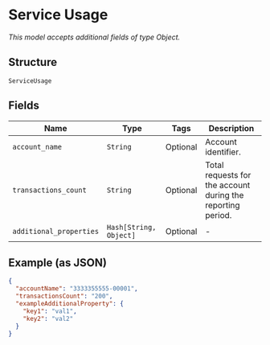 
# Service Usage

*This model accepts additional fields of type Object.*

## Structure

`ServiceUsage`

## Fields

| Name | Type | Tags | Description |
|  --- | --- | --- | --- |
| `account_name` | `String` | Optional | Account identifier. |
| `transactions_count` | `String` | Optional | Total requests for the account during the reporting period. |
| `additional_properties` | `Hash[String, Object]` | Optional | - |

## Example (as JSON)

```json
{
  "accountName": "3333355555-00001",
  "transactionsCount": "200",
  "exampleAdditionalProperty": {
    "key1": "val1",
    "key2": "val2"
  }
}
```

